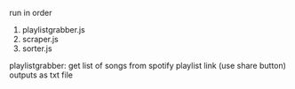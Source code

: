 run in order
  1. playlistgrabber.js
  2. scraper.js
  3. sorter.js

playlistgrabber:
  get list of songs from spotify playlist link (use share button)
  outputs as txt file
  
